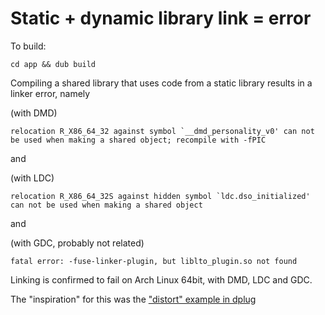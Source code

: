# Static + dynamic library link = error
To build: 
```
cd app && dub build
```

Compiling a shared library that uses code from a static library results in a linker error, namely

(with DMD)
```
relocation R_X86_64_32 against symbol `__dmd_personality_v0' can not be used when making a shared object; recompile with -fPIC
```

and

(with LDC)
```
relocation R_X86_64_32S against hidden symbol `ldc.dso_initialized' can not be used when making a shared object
```

and

(with GDC, probably not related)
```
fatal error: -fuse-linker-plugin, but liblto_plugin.so not found
```
Linking is confirmed to fail on Arch Linux 64bit, with DMD, LDC and GDC.

The "inspiration" for this was the ["distort" example in dplug](https://github.com/AuburnSounds/dplug/tree/master/examples/distort)
